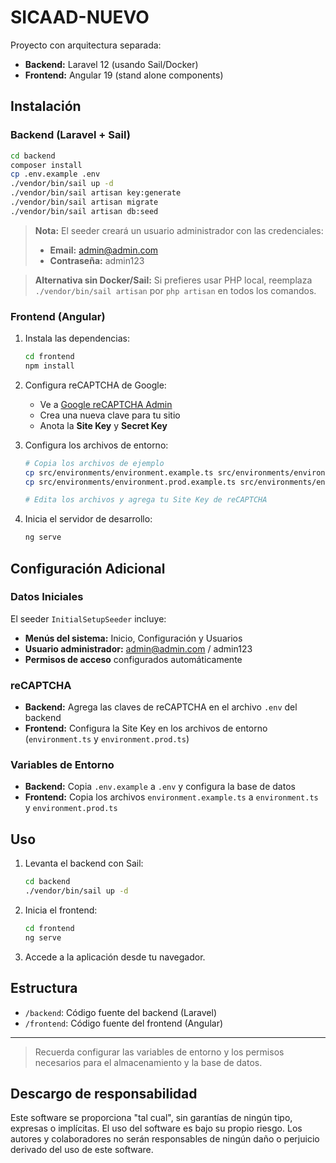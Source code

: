 # SICAAD-NUEVO

Proyecto con arquitectura separada:

- **Backend:** Laravel 12 (usando Sail/Docker)
- **Frontend:** Angular 19 (stand alone components)

## Instalación

### Backend (Laravel + Sail)

```sh
cd backend
composer install
cp .env.example .env
./vendor/bin/sail up -d
./vendor/bin/sail artisan key:generate
./vendor/bin/sail artisan migrate
./vendor/bin/sail artisan db:seed
```

> **Nota:** El seeder creará un usuario administrador con las credenciales:
> - **Email:** admin@admin.com
> - **Contraseña:** admin123

> **Alternativa sin Docker/Sail:** Si prefieres usar PHP local, reemplaza `./vendor/bin/sail artisan` por `php artisan` en todos los comandos.

### Frontend (Angular)

1. Instala las dependencias:
   ```sh
   cd frontend
   npm install
   ```

2. Configura reCAPTCHA de Google:
   - Ve a [Google reCAPTCHA Admin](https://www.google.com/recaptcha/admin)
   - Crea una nueva clave para tu sitio
   - Anota la **Site Key** y **Secret Key**

3. Configura los archivos de entorno:
   ```sh
   # Copia los archivos de ejemplo
   cp src/environments/environment.example.ts src/environments/environment.ts
   cp src/environments/environment.prod.example.ts src/environments/environment.prod.ts
   
   # Edita los archivos y agrega tu Site Key de reCAPTCHA
   ```

4. Inicia el servidor de desarrollo:
   ```sh
   ng serve
   ```

## Configuración Adicional

### Datos Iniciales
El seeder `InitialSetupSeeder` incluye:
- **Menús del sistema:** Inicio, Configuración y Usuarios
- **Usuario administrador:** admin@admin.com / admin123
- **Permisos de acceso** configurados automáticamente

### reCAPTCHA
- **Backend:** Agrega las claves de reCAPTCHA en el archivo `.env` del backend
- **Frontend:** Configura la Site Key en los archivos de entorno (`environment.ts` y `environment.prod.ts`)

### Variables de Entorno
- **Backend:** Copia `.env.example` a `.env` y configura la base de datos
- **Frontend:** Copia los archivos `environment.example.ts` a `environment.ts` y `environment.prod.ts`

## Uso

1. Levanta el backend con Sail:  
   ```sh
   cd backend
   ./vendor/bin/sail up -d
   ```
2. Inicia el frontend:  
   ```sh
   cd frontend
   ng serve
   ```
3. Accede a la aplicación desde tu navegador.

## Estructura

- `/backend`: Código fuente del backend (Laravel)
- `/frontend`: Código fuente del frontend (Angular)

---

> Recuerda configurar las variables de entorno y los permisos necesarios para el almacenamiento y la base de datos.

## Descargo de responsabilidad

Este software se proporciona "tal cual", sin garantías de ningún tipo, expresas o implícitas. El uso del software es bajo su propio riesgo. Los autores y colaboradores no serán responsables de ningún daño o perjuicio derivado del uso de este software.